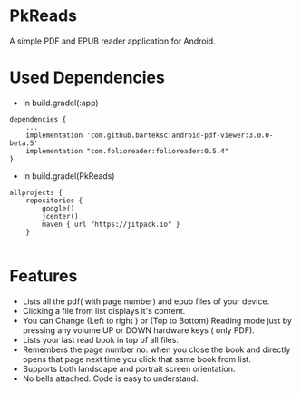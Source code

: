 # PkReads
A simple PDF and EPUB reader application for Android.


# Used Dependencies

* In build.gradel(:app)
```
dependencies {
    ...
    implementation 'com.github.barteksc:android-pdf-viewer:3.0.0-beta.5'
    implementation "com.folioreader:folioreader:0.5.4"
}
```

* In build.gradel(PkReads)
```
allprojects {
    repositories {
        google()
        jcenter()
        maven { url "https://jitpack.io" }
    }
    
```


# Features

* Lists all the pdf( with page number) and epub files of your device.
* Clicking a file from list displays it's content.
* You can Change (Left to right ) or (Top to Bottom) Reading mode just by pressing any volume UP or DOWN hardware keys ( only PDF).
* Lists your last read book in top of all files.
* Remembers the page number no. when you close the book and directly opens that page next time you click that same book from list.
* Supports both landscape and portrait screen orientation.
* No bells attached. Code is easy to understand.
